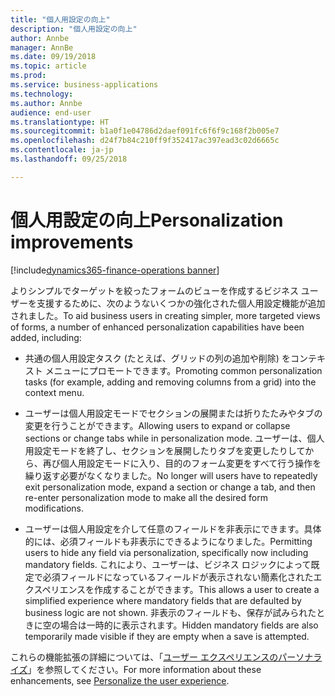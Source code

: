 ```yaml
---
title: "個人用設定の向上"
description: "個人用設定の向上"
author: Annbe
manager: AnnBe
ms.date: 09/19/2018
ms.topic: article
ms.prod: 
ms.service: business-applications
ms.technology: 
ms.author: Annbe
audience: end-user
ms.translationtype: HT
ms.sourcegitcommit: b1a0f1e04786d2daef091fc6f6f9c168f2b005e7
ms.openlocfilehash: d24f7b84c210ff9f352417ac397ead3c02d6665c
ms.contentlocale: ja-jp
ms.lasthandoff: 09/25/2018

---
```

#  <a name="personalization-improvements"></a><span data-ttu-id="d0eb4-103">個人用設定の向上</span><span class="sxs-lookup"><span data-stu-id="d0eb4-103">Personalization improvements</span></span>

[!include[dynamics365-finance-operations banner](../includes/dynamics365-finance-operations.md)]



<span data-ttu-id="d0eb4-104">よりシンプルでターゲットを絞ったフォームのビューを作成するビジネス ユーザーを支援するために、次のようないくつかの強化された個人用設定機能が追加されました。</span><span class="sxs-lookup"><span data-stu-id="d0eb4-104">To aid business users in creating simpler, more targeted views of forms, a number of enhanced personalization capabilities have been added, including:</span></span> 

-    <span data-ttu-id="d0eb4-105">共通の個人用設定タスク (たとえば、グリッドの列の追加や削除) をコンテキスト メニューにプロモートできます。</span><span class="sxs-lookup"><span data-stu-id="d0eb4-105">Promoting common personalization tasks (for example, adding and removing columns from a grid) into the context menu.</span></span> 
    
-    <span data-ttu-id="d0eb4-106">ユーザーは個人用設定モードでセクションの展開または折りたたみやタブの変更を行うことができます。</span><span class="sxs-lookup"><span data-stu-id="d0eb4-106">Allowing users to expand or collapse sections or change tabs while in personalization mode.</span></span> <span data-ttu-id="d0eb4-107">ユーザーは、個人用設定モードを終了し、セクションを展開したりタブを変更したりしてから、再び個人用設定モードに入り、目的のフォーム変更をすべて行う操作を繰り返す必要がなくなりました。</span><span class="sxs-lookup"><span data-stu-id="d0eb4-107">No longer will users have to repeatedly exit personalization mode, expand a section or change a tab, and then re-enter personalization mode to make all the desired form modifications.</span></span> 
    
-    <span data-ttu-id="d0eb4-108">ユーザーは個人用設定を介して任意のフィールドを非表示にできます。具体的には、必須フィールドも非表示にできるようになりました。</span><span class="sxs-lookup"><span data-stu-id="d0eb4-108">Permitting users to hide any field via personalization, specifically now including mandatory fields.</span></span> <span data-ttu-id="d0eb4-109">これにより、ユーザーは、ビジネス ロジックによって既定で必須フィールドになっているフィールドが表示されない簡素化されたエクスペリエンスを作成することができます。</span><span class="sxs-lookup"><span data-stu-id="d0eb4-109">This allows a user to create a simplified experience where mandatory fields that are defaulted by business logic are not shown.</span></span> <span data-ttu-id="d0eb4-110">非表示のフィールドも、保存が試みられたときに空の場合は一時的に表示されます。</span><span class="sxs-lookup"><span data-stu-id="d0eb4-110">Hidden mandatory fields are also temporarily made visible if they are empty when a save is attempted.</span></span> 

<span data-ttu-id="d0eb4-111">これらの機能拡張の詳細については、「[ユーザー エクスペリエンスのパーソナライズ](https://docs.microsoft.com/en-us/dynamics365/unified-operations/fin-and-ops/get-started/personalize-user-experience)」を参照してください。</span><span class="sxs-lookup"><span data-stu-id="d0eb4-111">For more information about these enhancements, see [Personalize the user experience](https://docs.microsoft.com/en-us/dynamics365/unified-operations/fin-and-ops/get-started/personalize-user-experience).</span></span>


